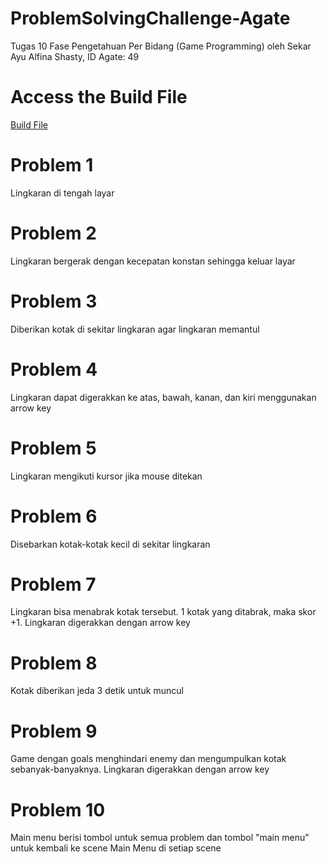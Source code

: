 # ProblemSolvingChallenge-Agate
Tugas 10 Fase Pengetahuan Per Bidang (Game Programming) oleh Sekar Ayu Alfina Shasty, ID Agate: 49

# Access the Build File

[Build File](https://github.com/sekaraalfinas/ProblemSolvingChallenge-Agate/releases/tag/agate)

# Problem 1

Lingkaran di tengah layar

# Problem 2

Lingkaran bergerak dengan kecepatan konstan sehingga keluar layar

# Problem 3

Diberikan kotak di sekitar lingkaran agar lingkaran memantul

# Problem 4

Lingkaran dapat digerakkan ke atas, bawah, kanan, dan kiri menggunakan arrow key

# Problem 5

Lingkaran mengikuti kursor jika mouse ditekan

# Problem 6

Disebarkan kotak-kotak kecil di sekitar lingkaran

# Problem 7

Lingkaran bisa menabrak kotak tersebut. 1 kotak yang ditabrak, maka skor +1. Lingkaran digerakkan dengan arrow key

# Problem 8

Kotak diberikan jeda 3 detik untuk muncul

# Problem 9

Game dengan goals menghindari enemy dan mengumpulkan kotak sebanyak-banyaknya. Lingkaran digerakkan dengan arrow key

# Problem 10

Main menu berisi tombol untuk semua problem dan tombol "main menu" untuk kembali ke scene Main Menu di setiap scene
